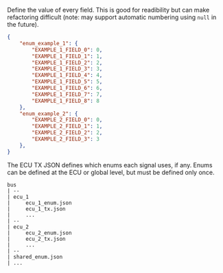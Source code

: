 Define the value of every field. This is good for readibility but can make refactoring difficult (note: may support automatic numbering using `null` in the future).

```json
{
    "enum_example_1": {
        "EXAMPLE_1_FIELD_0": 0,
        "EXAMPLE_1_FIELD_1": 1,
        "EXAMPLE_1_FIELD_2": 2,
        "EXAMPLE_1_FIELD_3": 3,
        "EXAMPLE_1_FIELD_4": 4,
        "EXAMPLE_1_FIELD_5": 5,
        "EXAMPLE_1_FIELD_6": 6,
        "EXAMPLE_1_FIELD_7": 7,
        "EXAMPLE_1_FIELD_8": 8
    },
    "enum_example_2": {
        "EXAMPLE_2_FIELD_0": 0,
        "EXAMPLE_2_FIELD_1": 1,
        "EXAMPLE_2_FIELD_2": 2,
        "EXAMPLE_2_FIELD_3": 3
    },
}
```

The ECU TX JSON defines which enums each signal uses, if any. Enums can be defined at the ECU or global level, but must be defined only once.
```
bus
| --
| ecu_1
|     ecu_1_enum.json
|     ecu_1_tx.json
|     ...
| --
| ecu_2
|     ecu_2_enum.json
|     ecu_2_tx.json
|     ...
| --
| shared_enum.json
| ...
```

